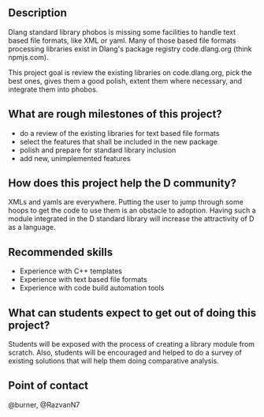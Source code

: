 ## Description

Dlang standard library phobos is missing some facilities to handle text based file formats, like XML or yaml.
Many of those based file formats processing libraries exist in Dlang's package registry code.dlang.org (think npmjs.com).

This project goal is review the existing libraries on code.dlang.org, pick the best ones, gives them a good polish,
extent them where necessary, and integrate them into phobos.

## What are rough milestones of this project?

- do a review of the existing libraries for text based file formats
- select the features that shall be included in the new package
- polish and prepare for standard library inclusion
- add new, unimplemented features

## How does this project help the D community?

XMLs and yamls are everywhere.
Putting the user to jump through some hoops to get the code to use them is an obstacle to adoption.
Having such a module integrated in the D standard library will increase the attractivity of D as a language.

## Recommended skills

- Experience with C++ templates
- Experience with text based file formats
- Experience with code build automation tools

## What can students expect to get out of doing this project?

Students will be exposed with the process of creating a library module from scratch.
Also, students will be encouraged and helped to do a survey of existing solutions that
will help them doing comparative analysis.

## Point of contact

@burner, @RazvanN7

